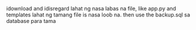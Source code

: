 idownload and idisregard lahat ng nasa labas na file, like app.py and templates lahat ng tamang file is nasa loob na.
then use the backup.sql sa database para tama
